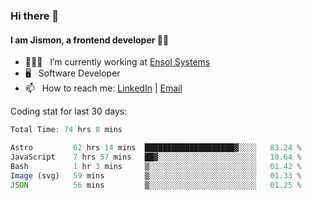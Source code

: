 ### Hi there 👋

#### I am Jismon, a frontend developer 👦🏻

- 🧑🏻‍💻   &nbsp; I’m currently working at <a href='https://www.ensolsystems.com/' target="_blank">Ensol Systems</a>
- 🖥   &nbsp; Software Developer
- 📫   &nbsp; How to reach me: <a href='https://www.linkedin.com/in/jismonthomas/'>LinkedIn</a> | <a href='mailto:hellojismonthomas@gmail.com'>Email</a>

Coding stat for last 30 days:
<!--START_SECTION:waka-->

```javascript
Total Time: 74 hrs 8 mins

Astro         62 hrs 14 mins  ████████████████████▓░░░░   83.24 %
JavaScript    7 hrs 57 mins   ██▓░░░░░░░░░░░░░░░░░░░░░░   10.64 %
Bash          1 hr 3 mins     ▒░░░░░░░░░░░░░░░░░░░░░░░░   01.42 %
Image (svg)   59 mins         ▒░░░░░░░░░░░░░░░░░░░░░░░░   01.33 %
JSON          56 mins         ▒░░░░░░░░░░░░░░░░░░░░░░░░   01.25 %
```

<!--END_SECTION:waka-->

<!--
**jismonthomas/jismonthomas** is a ✨ _special_ ✨ repository because its `README.md` (this file) appears on your GitHub profile.

Here are some ideas to get you started:

- 🔭 I’m currently working on ...
- 🌱 I’m currently learning ...
- 👯 I’m looking to collaborate on ...
- 🤔 I’m looking for help with ...
- 💬 Ask me about ...
- 📫 How to reach me: ...
- 😄 Pronouns: ...
- ⚡ Fun fact: ...
-->
